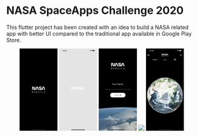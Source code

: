 # NASA SpaceApps Challenge 2020

This flutter project has been created with an idea to build a NASA related app with better UI compared to the traditional app available in Google Play Store.

<p float="left" align="center">
  <img src="/image-1.png"  width=20%/>
  <img src="/gif-1.gif"  width=20%/> 
  <img src="/image-2.png"  width=20%/>
  <img src="/gif-2.gif"  width=20%/>
  <img src="/image-3.png"  width=20%/>
</p>
